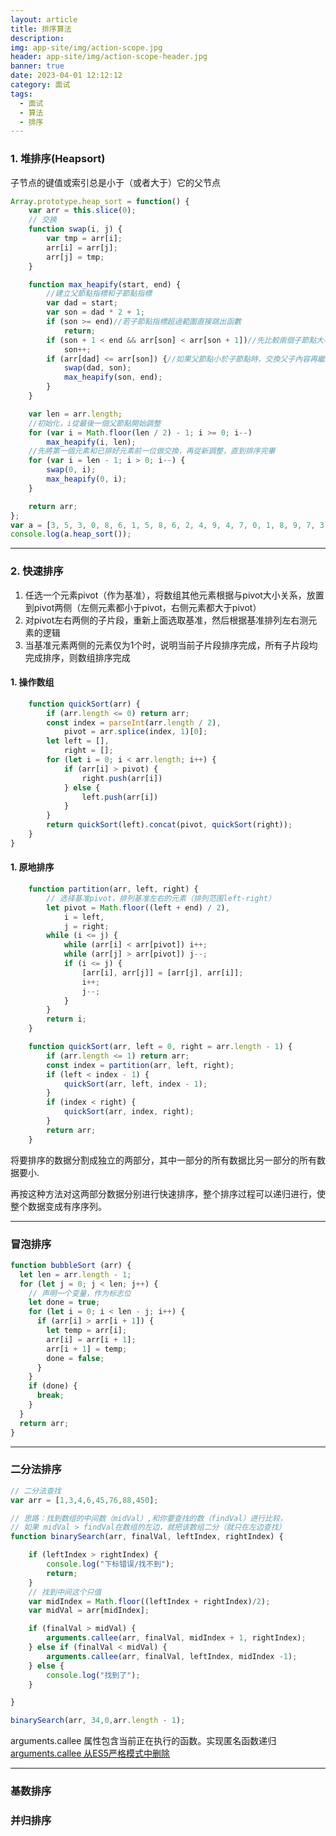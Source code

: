 ```yaml
---
layout: article
title: 排序算法
description: 
img: app-site/img/action-scope.jpg
header: app-site/img/action-scope-header.jpg
banner: true
date: 2023-04-01 12:12:12
category: 面试
tags:
  - 面试
  - 算法
  - 排序
---
```


### 1. 堆排序(Heapsort)

子节点的键值或索引总是小于（或者大于）它的父节点

```javascript
Array.prototype.heap_sort = function() {
	var arr = this.slice(0);
	// 交换
	function swap(i, j) {
		var tmp = arr[i];
		arr[i] = arr[j];
		arr[j] = tmp;
	}

	function max_heapify(start, end) {
		//建立父節點指標和子節點指標
		var dad = start;
		var son = dad * 2 + 1;
		if (son >= end)//若子節點指標超過範圍直接跳出函數
			return;
		if (son + 1 < end && arr[son] < arr[son + 1])//先比較兩個子節點大小，選擇最大的
			son++;
		if (arr[dad] <= arr[son]) {//如果父節點小於子節點時，交換父子內容再繼續子節點和孫節點比較
			swap(dad, son);
			max_heapify(son, end);
		}
	}

	var len = arr.length;
	//初始化，i從最後一個父節點開始調整
	for (var i = Math.floor(len / 2) - 1; i >= 0; i--)
		max_heapify(i, len);
	//先將第一個元素和已排好元素前一位做交換，再從新調整，直到排序完畢
	for (var i = len - 1; i > 0; i--) {
		swap(0, i);
		max_heapify(0, i);
	}

	return arr;
};
var a = [3, 5, 3, 0, 8, 6, 1, 5, 8, 6, 2, 4, 9, 4, 7, 0, 1, 8, 9, 7, 3, 1, 2, 5, 9, 7, 4, 0, 2, 6];
console.log(a.heap_sort());
```

----

### 2. 快速排序

1. 任选一个元素pivot（作为基准），将数组其他元素根据与pivot大小关系，放置到pivot两侧（左侧元素都小于pivot，右侧元素都大于pivot）
2. 对pivot左右两侧的子片段，重新上面选取基准，然后根据基准排列左右测元素的逻辑
3. 当基准元素两侧的元素仅为1个时，说明当前子片段排序完成，所有子片段均完成排序，则数组排序完成


#### 1. 操作数组

```javascript
	function quickSort(arr) {
		if (arr.length <= 0) return arr;
		const index = parseInt(arr.length / 2),
			pivot = arr.splice(index, 1)[0];
		let left = [],
			right = [];
		for (let i = 0; i < arr.length; i++) {
			if (arr[i] > pivot) {
				right.push(arr[i])
			} else {
				left.push(arr[i])
			}
		}
		return quickSort(left).concat(pivot, quickSort(right));
	}
}
```

#### 1. 原地排序

```javascript
	function partition(arr, left, right) {
		// 选择基准pivot，排列基准左右的元素（排列范围left-right）
		let pivot = Math.floor((left + end) / 2),
			i = left,
			j = right;
		while (i <= j) {
			while (arr[i] < arr[pivot]) i++;
			while (arr[j] > arr[pivot]) j--;
			if (i <= j) {
				[arr[i], arr[j]] = [arr[j], arr[i]];
				i++;
				j--;
			}
		}
		return i;
	}

	function quickSort(arr, left = 0, right = arr.length - 1) {
		if (arr.length <= 1) return arr;
		const index = partition(arr, left, right);
		if (left < index - 1) {
			quickSort(arr, left, index - 1);
		}
		if (index < right) {
			quickSort(arr, index, right);
		}
		return arr;
	}
```


将要排序的数据分割成独立的两部分，其中一部分的所有数据比另一部分的所有数据要小.

再按这种方法对这两部分数据分别进行快速排序，整个排序过程可以递归进行，使整个数据变成有序序列。


---

### 冒泡排序


```js
function bubbleSort (arr) {
  let len = arr.length - 1;
  for (let j = 0; j < len; j++) {
    // 声明一个变量，作为标志位
    let done = true;
    for (let i = 0; i < len - j; i++) {
      if (arr[i] > arr[i + 1]) {
        let temp = arr[i];
        arr[i] = arr[i + 1];
        arr[i + 1] = temp;
        done = false;
      }
    }
    if (done) {
      break;
    }
  }
  return arr;
}
```


----


### 二分法排序


```javascript
// 二分法查找
var arr = [1,3,4,6,45,76,88,450];

// 思路：找到数组的中间数（midVal）,和你要查找的数（findVal）进行比较，
// 如果 midVal > findVal在数组的左边，就把该数组二分（就只在左边查找）
function binarySearch(arr, finalVal, leftIndex, rightIndex) {

	if (leftIndex > rightIndex) {
		console.log("下标错误/找不到");
		return;
	}
	// 找到中间这个只值
	var midIndex = Math.floor((leftIndex + rightIndex)/2);
	var midVal = arr[midIndex];

	if (finalVal > midVal) {
		arguments.callee(arr, finalVal, midIndex + 1, rightIndex);
	} else if (finalVal < midVal) {
		arguments.callee(arr, finalVal, leftIndex, midIndex -1);
	} else {
		console.log("找到了");
	}

}

binarySearch(arr, 34,0,arr.length - 1);
```

 arguments.callee 属性包含当前正在执行的函数。实现匿名函数递归
 [arguments.callee 从ES5严格模式中删除](https://developer.mozilla.org/zh-CN/docs/Web/javascript/Reference/Functions/arguments/callee)
 


---

### 基数排序

### 并归排序